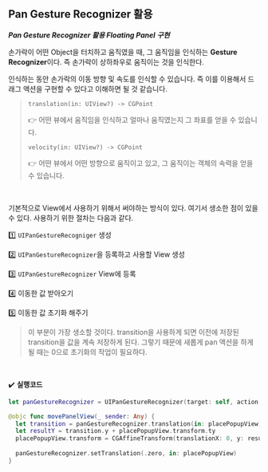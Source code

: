 ## Pan Gesture Recognizer 활용

***Pan Gesture Recognizer 활용 Floating Panel 구현***

 손가락이 어떤 Object을 터치하고 움직였을 때, 그 움직임을 인식하는 **Gesture Recognizer**이다. 즉 손가락이 상하좌우로 움직이는 것을 인식한다. 

 인식하는 동안 손가락의 이동 방향 및 속도를 인식할 수 있습니다. 즉 이를 이용해서 드래그 액션을 구현할 수 있다고 이해하면 될 것 같습니다.

>  `translation(in: UIView?) -> CGPoint` 
>
> 👉 어떤 뷰에서 움직임을 인식하고 얼마나 움직였는지 그 좌표를 얻을 수 있습니다.
>
>  `velocity(in: UIView?) -> CGPoint` 
>
> 👉 어떤 뷰에서 어떤 방향으로 움직이고 있고, 그 움직이는 객체의 속력을 얻을 수 있습니다.

<br>

 기본적으로 View에서 사용하기 위해서 써야하는 방식이 있다. 여기서 생소한 점이 있을 수 있다. 사용하기 위한 절차는 다음과 같다.

1️⃣ `UIPanGestureRecogniger` 생성

2️⃣ `UIPanGestureRecognizer`을 등록하고 사용할 View 생성

3️⃣ `UIPanGestureRecognizer` View에 등록

4️⃣ 이동한 값 받아오기

5️⃣ 이동한 값 초기화 해주기

> 이 부분이 가장 생소할 것이다. transition을 사용하게 되면 이전에 저장된 transition을 값을 계속 저장하게 된다. 그렇기 때문에 새롭게 pan 액션을 하게 될 때는 0으로 초기화의 작업이 필요하다.

<br>

✔️ **실행코드**

```swift
let panGestureRecognizer = UIPanGestureRecognizer(target: self, action: #selector(movePanelView(_:)))

@objc func movePanelView(_ sender: Any) {
  let transition = panGestureRecognizer.translation(in: placePopupView)
  let resultY = transition.y + placePopupView.transform.ty
  placePopupView.transform = CGAffineTransform(translationX: 0, y: resultY)
  
  panGestureRecognizer.setTranslation(.zero, in: placePopupView)
}
```



